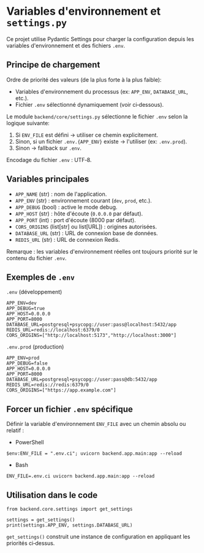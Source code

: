 # Variables d'environnement et `settings.py`

Ce projet utilise Pydantic Settings pour charger la configuration depuis les variables d'environnement et des fichiers `.env`.

## Principe de chargement

Ordre de priorité des valeurs (de la plus forte à la plus faible):
- Variables d'environnement du processus (ex: `APP_ENV`, `DATABASE_URL`, etc.).
- Fichier `.env` sélectionné dynamiquement (voir ci‑dessous).

Le module `backend/core/settings.py` sélectionne le fichier `.env` selon la logique suivante:
1. Si `ENV_FILE` est défini → utiliser ce chemin explicitement.
2. Sinon, si un fichier `.env.{APP_ENV}` existe → l'utiliser (ex: `.env.prod`).
3. Sinon → fallback sur `.env`.

Encodage du fichier `.env` : UTF‑8.

## Variables principales

- `APP_NAME` (str) : nom de l'application.
- `APP_ENV` (str) : environnement courant (`dev`, `prod`, etc.).
- `APP_DEBUG` (bool) : active le mode debug.
- `APP_HOST` (str) : hôte d'écoute (`0.0.0.0` par défaut).
- `APP_PORT` (int) : port d'écoute (8000 par défaut).
- `CORS_ORIGINS` (list[str] ou list[URL]) : origines autorisées.
- `DATABASE_URL` (str) : URL de connexion base de données.
- `REDIS_URL` (str) : URL de connexion Redis.

Remarque : les variables d'environnement réelles ont toujours priorité sur le contenu du fichier `.env`.

## Exemples de `.env`

`.env` (développement)
```
APP_ENV=dev
APP_DEBUG=true
APP_HOST=0.0.0.0
APP_PORT=8000
DATABASE_URL=postgresql+psycopg://user:pass@localhost:5432/app
REDIS_URL=redis://localhost:6379/0
CORS_ORIGINS=["http://localhost:5173","http://localhost:3000"]
```

`.env.prod` (production)
```
APP_ENV=prod
APP_DEBUG=false
APP_HOST=0.0.0.0
APP_PORT=8000
DATABASE_URL=postgresql+psycopg://user:pass@db:5432/app
REDIS_URL=redis://redis:6379/0
CORS_ORIGINS=["https://app.example.com"]
```

## Forcer un fichier `.env` spécifique

Définir la variable d'environnement `ENV_FILE` avec un chemin absolu ou relatif :

- PowerShell
```
$env:ENV_FILE = ".env.ci"; uvicorn backend.app.main:app --reload
```

- Bash
```
ENV_FILE=.env.ci uvicorn backend.app.main:app --reload
```

## Utilisation dans le code

```
from backend.core.settings import get_settings

settings = get_settings()
print(settings.APP_ENV, settings.DATABASE_URL)
```

`get_settings()` construit une instance de configuration en appliquant les priorités ci‑dessus.

